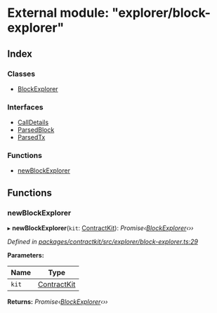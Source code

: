 # External module: "explorer/block-explorer"

## Index

### Classes

* [BlockExplorer](../classes/_explorer_block_explorer_.blockexplorer.md)

### Interfaces

* [CallDetails](../interfaces/_explorer_block_explorer_.calldetails.md)
* [ParsedBlock](../interfaces/_explorer_block_explorer_.parsedblock.md)
* [ParsedTx](../interfaces/_explorer_block_explorer_.parsedtx.md)

### Functions

* [newBlockExplorer](_explorer_block_explorer_.md#newblockexplorer)

## Functions

###  newBlockExplorer

▸ **newBlockExplorer**(`kit`: [ContractKit](../classes/_kit_.contractkit.md)): *Promise‹[BlockExplorer](../classes/_explorer_block_explorer_.blockexplorer.md)‹››*

*Defined in [packages/contractkit/src/explorer/block-explorer.ts:29](https://github.com/celo-org/celo-monorepo/blob/master/packages/contractkit/src/explorer/block-explorer.ts#L29)*

**Parameters:**

Name | Type |
------ | ------ |
`kit` | [ContractKit](../classes/_kit_.contractkit.md) |

**Returns:** *Promise‹[BlockExplorer](../classes/_explorer_block_explorer_.blockexplorer.md)‹››*
